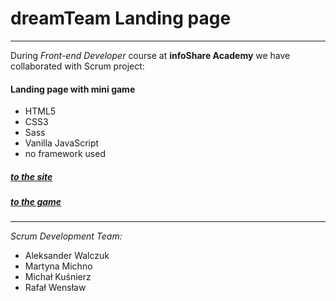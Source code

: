 # dreamTeam Landing page
-------------------

During *Front-end Developer* course at **infoShare Academy** we have collaborated with Scrum project:

#### **Landing page with mini game**
- HTML5
- CSS3
- Sass
- Vanilla JavaScript
- no framework used 

##### [to the site](http://www.dreamteam.jfdd13.is-academy.pl "LP project")
##### [to the game](http://www.dreamteam.jfdd13.is-academy.pl/game/game.html "the game")

--------------------
*Scrum Development Team:*
- Aleksander Walczuk 
- Martyna Michno 
- Michał Kuśnierz
- Rafał Wensław
